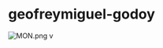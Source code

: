 # geofreymiguel-godoy
![MON.png](https://github.com/[username]/[reponame]/blob/[branch]/MON.png?raw=true)
v
